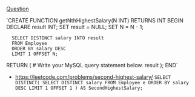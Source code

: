 [Question](https://leetcode.com/problems/nth-highest-salary/)

`CREATE FUNCTION getNthHighestSalary(N INT) RETURNS INT
BEGIN
  DECLARE result INT;
      SET result = NULL;
      SET N = N - 1;

      SELECT DISTINCT salary INTO result
      FROM Employee
      ORDER BY salary DESC
      LIMIT 1 OFFSET N;
  RETURN (
      # Write your MySQL query statement below.
      result
  );
END`

- https://leetcode.com/problems/second-highest-salary/
`
SELECT DISTINCT(
  SELECT DISTINCT salary FROM Employee e
  ORDER BY salary DESC LIMIT 1 OFFSET 1
) AS SecondHighestSalary;
`